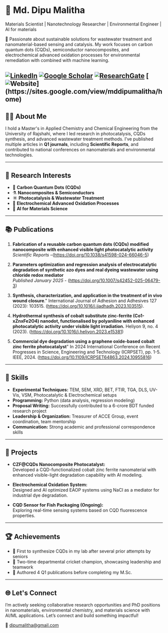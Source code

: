 # 🧪 Md. Dipu Malitha  
Materials Scientist | Nanotechnology Researcher | Environmental Engineer | AI for materials

🔬 Passionate about sustainable solutions for wastewater treatment and nanomaterial-based sensing and catalysis. My work focuses on carbon quantum dots (CQDs), semiconductor nanocomposites, and electrochemical advanced oxidation processes for environmental remediation with combined with machine learning.

[![LinkedIn](https://img.shields.io/badge/LinkedIn-Dipu%20Malitha-blue?logo=linkedin)](https://www.linkedin.com/in/dipu-acce)  [![Google Scholar](https://img.shields.io/badge/Google%20Scholar-Md.%20Dipu%20Malitha-blue?logo=googlescholar)](https://scholar.google.com/citations?user=UCcpfisAAAAJ&hl=en)  [![ResearchGate](https://img.shields.io/badge/ResearchGate-Dipu%20Malitha-green?logo=researchgate)](https://www.researchgate.net/profile/Md-Dipu-Malitha) [![Website](https://img.shields.io/badge/Website-Dipu%20Malitha-yellow?logo=googlesite?)](https://sites.google.com/view/mddipumalitha/home)
---

## 👨‍🔬 About Me

I hold a Master's in Applied Chemistry and Chemical Engineering from the University of Rajshahi, where I led research in photocatalysis, CQDs synthesis, and advanced wastewater treatment methods. I’ve published multiple articles in **Q1 journals**, including **Scientific Reports**, and contributed to national conferences on nanomaterials and environmental technologies.

---

## 🔬 Research Interests

- 🌱 **Carbon Quantum Dots (CQDs)**
- ⚗️ **Nanocomposites & Semiconductors**
- ☀️ **Photocatalysis & Wastewater Treatment**
- 🔋 **Electrochemical Advanced Oxidation Processes**
- 🧫 **AI for Materials Science**

---

## 📚 Publications

1. **Fabrication of a reusable carbon quantum dots (CQDs) modified nanocomposite with enhanced visible light photocatalytic activity**  
   *Scientific Reports* –(https://doi.org/10.1038/s41598-024-66046-5)

2. **Parameters optimization and regression analysis of electrocatalytic degradation of synthetic azo dyes and real dyeing wastewater using chloride redox mediator**  
   *Published January 2025* - (https://doi.org/10.1007/s42452-025-06479-3)

3. **Synthesis, characterization, and application in the treatment of in vivo wound closure**." International Journal of Adhesion and Adhesives 127 (2023): 103515. (https://doi.org/10.1016/j.ijadhadh.2023.103515).

4. **Hydrothermal synthesis of cobalt substitute zinc-ferrite (Co1-xZnxFe2O4) nanodot, functionalised by polyaniline with enhanced photocatalytic activity under visible light irradiation.** Heliyon 9, no. 4 (2023). (https://doi.org/10.1016/j.heliyon.2023.e15381)

5. **Commercial dye degradation using a graphene oxide-based cobalt zinc ferrite photocatalyst**" In 2024 International Conference on Recent Progresses in Science, Engineering and Technology (ICRPSET), pp. 1-5. IEEE, 2024. (https://doi.org/10.1109/ICRPSET64863.2024.10955816)

---

## 🧠 Skills

- **Experimental Techniques:** TEM, SEM, XRD, BET, FTIR, TGA, DLS, UV-Vis, VSM, Photocatalytic & Electrochemical setups  
- **Programming:** Python (data analysis, regression modeling)  
- **Proposal Writing:** Successfully contributed to a 6-crore BDT funded research project  
- **Leadership & Organization:** Treasurer of ACCE Group, event coordination, team mentorship  
- **Communication:** Strong academic and professional correspondence skills  

---

## 🚀 Projects

- **CZF@CQDs Nanocomposite Photocatalyst:**  
  Developed a CQD-functionalized cobalt zinc ferrite nanomaterial with enhanced visible-light degradation capability with AI modeling.

- **Electrochemical Oxidation System:**  
  Designed and AI optimized EAOP systems using NaCl as a mediator for industrial dye degradation.

- **CQD Sensor for Fish Packaging (Ongoing):**  
  Exploring real-time sensing systems based on CQD fluorescence properties.

---

## 🏆 Achievements

- 🥇 First to synthesize CQDs in my lab after several prior attempts by seniors  
- 🏏 Two-time departmental cricket champion, showcasing leadership and teamwork  
- 🧪 Authored 4 Q1 publications before completing my M.Sc.

---

## 🌐 Let's Connect

I’m actively seeking collaborative research opportunities and PhD positions in nanomaterials, environmental chemistry, and materials science with AI/ML applications. Let’s connect and build something impactful!

📧 dipumalitha@gmail.com
